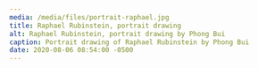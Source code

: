 ```yaml
---
media: /media/files/portrait-raphael.jpg
title: Raphael Rubinstein, portrait drawing
alt: Raphael Rubinstein, portrait drawing by Phong Bui
caption: Portrait drawing of Raphael Rubinstein by Phong Bui
date: 2020-08-06 08:54:00 -0500
---
```

